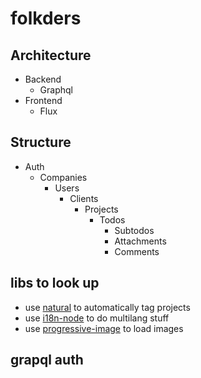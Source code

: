 # folkders

## Architecture
- Backend
	- Graphql
- Frontend
	- Flux

## Structure
- Auth
	- Companies
		- Users
			- Clients
				- Projects
					- Todos
						- Subtodos
						- Attachments
						- Comments

## libs to look up
- use [natural](https://www.npmjs.com/package/natural) to automatically tag projects
- use [i18n-node](https://github.com/mashpie/i18n-node) to do multilang stuff
- use [progressive-image](https://github.com/craigbuckler/progressive-image.js) to load images

## grapql auth
